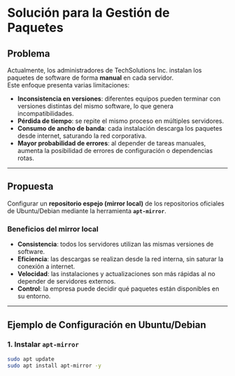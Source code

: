 # Solución para la Gestión de Paquetes

## Problema
Actualmente, los administradores de TechSolutions Inc. instalan los paquetes de software de forma **manual** en cada servidor.  
Este enfoque presenta varias limitaciones:

- **Inconsistencia en versiones**: diferentes equipos pueden terminar con versiones distintas del mismo software, lo que genera incompatibilidades.  
- **Pérdida de tiempo**: se repite el mismo proceso en múltiples servidores.  
- **Consumo de ancho de banda**: cada instalación descarga los paquetes desde internet, saturando la red corporativa.  
- **Mayor probabilidad de errores**: al depender de tareas manuales, aumenta la posibilidad de errores de configuración o dependencias rotas.  

---

## Propuesta
Configurar un **repositorio espejo (mirror local)** de los repositorios oficiales de Ubuntu/Debian mediante la herramienta **`apt-mirror`**.  

### Beneficios del mirror local
- **Consistencia**: todos los servidores utilizan las mismas versiones de software.  
- **Eficiencia**: las descargas se realizan desde la red interna, sin saturar la conexión a internet.  
- **Velocidad**: las instalaciones y actualizaciones son más rápidas al no depender de servidores externos.  
- **Control**: la empresa puede decidir qué paquetes están disponibles en su entorno.  

---

## Ejemplo de Configuración en Ubuntu/Debian

### 1. Instalar `apt-mirror`
```bash
sudo apt update
sudo apt install apt-mirror -y
```
